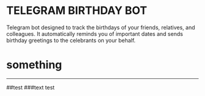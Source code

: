 # TELEGRAM BIRTHDAY BOT

Telegram bot designed to track the birthdays of your friends, relatives, and colleagues. It automatically reminds you of important dates and sends birthday greetings to the celebrants on your behalf.

# something
---
##test
###text
test
